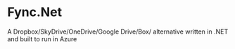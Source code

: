 # Fync.Net

A Dropbox/SkyDrive/OneDrive/Google Drive/Box/ alternative written in .NET and built to run in Azure
